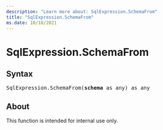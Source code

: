 ```yaml
---
description: "Learn more about: SqlExpression.SchemaFrom"
title: "SqlExpression.SchemaFrom"
ms.date: 10/18/2021
---
```

# SqlExpression.SchemaFrom

## Syntax

<pre>
SqlExpression.SchemaFrom(<b>schema</b> as any) as any
</pre>

## About

This function is intended for internal use only.
